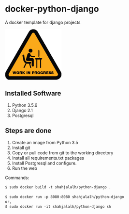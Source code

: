 # docker-python-django

A docker template for django projects

<img src="./images/under-construction.png" alt="Under Construction" width="187" height="167"/>


## Installed Software

1. Python 3.5.6
2. Django 2.1
3. Postgresql

## Steps are done
1. Create an image from Python 3.5
2. Install git 
3. Copy or pull code from git to the working directory
4. Install all requirements.txt packages
5. Install Postgresql and configure.
6. Run the web


Commands:

```
$ sudo docker build -t shahjalalh/python-django .

$ sudo docker run -p 8080:8080 shahjalalh/python-django
or,
$ sudo docker run -it shahjalalh/python-django sh
```
